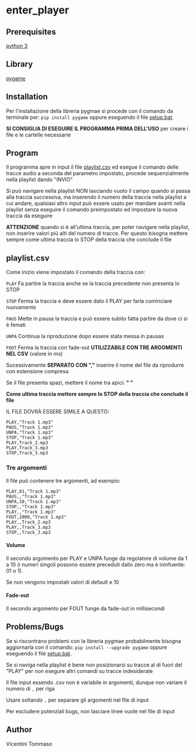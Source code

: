 ﻿# enter_player


## Prerequisites
[python 3](https://www.python.org/downloads/)

## Library
[pygame](https://www.pygame.org/news)

## Installation
Per l'installazione della libreria pygmae si procede con il comando da terminale per: `pip install pygame` oppure eseguendo il file [setup.bat](\etc\setup.bat).

**SI CONSIGLIA DI ESEGUIRE IL PROGRAMMA PRIMA DELL'USO** per creare i file e le cartelle necessarie

## Program
Il programma apre in input il file [playlist.csv](\bin\playlist.csv) ed esegue il comando delle tracce audio a seconda del parametro impostato, procede sequenzialmente nella playlist dando "INVIO"

Si può navigare nella playlist NON lasciando vuoto il campo quando si passa alla traccia successiva, ma inserendo il numero della traccia nella playlist a cui andare, qualsiasi altro input può essere usato per mandare avanti nella playlist senza eseguire il comando preimpostato ed impostare la nuova traccia da eseguire

**ATTENZIONE** quando si è all'ultima traccia, per poter navigare nella playlist, non inserire valori più alti del numero di tracce. Per questo bisogna mettere sempre come ultima traccia lo STOP della traccia che conclude il file

## playlist.csv
Come inizio viene impostato il comando della traccia con:

`PLAY` Fa partire la traccia anche se la traccia precedente non presenta lo STOP

`STOP` Ferma la traccia e deve essere dato il PLAY per farla cominciare nuovamente

`PAUS` Mette in pausa la traccia e può essere subito fatta partire da dove ci si è femati

`UNPA` Continua la riproduzione dopo essere stata messa in pausas

`FOUT` Ferma la traccia con fade-out **UTILIZZABILE CON TRE ARGOMENTI NEL CSV** (valore in ms)

Sucessivamente **SEPARATO CON ","** inserire il nome del file da riprodurre con estensione compresa

Se il file presenta spazi, mettere il nome tra apici: **" "**

**Come ultima traccia mettere sempre lo STOP della traccia che conclude il file**

IL FILE DOVRÀ ESSERE SIMILE A QUESTO:

    PLAY,"Track 1.mp3"
    PAUS,"Track 1.mp3"
    UNPA,"Track 1.mp3"
    STOP,"Track 1.mp3"
    PLAY,Track_2.mp3
    PLAY,Track_3.mp3
    STOP,Track_3.mp3

### Tre argomenti
Il file può contenere tre argomenti, ad esempio:

    PLAY,01,"Track 1.mp3"
    PAUS,,"Track 1.mp3"
    UNPA,10,"Track 1.mp3"
    STOP,,"Track 1.mp3"
    PLAY,,"Track 1.mp3"
    FOUT,2000,"Track 1.mp3"
    PLAY,,Track_2.mp3
    PLAY,,Track_3.mp3
    STOP,,Track_3.mp3

#### Volume
Il secondo argomento per PLAY e UNPA funge da regolatore di volume da 1 a 10 (i numeri singoli possono essere preceduti dallo zero ma è ininfuente: 01 o 1).

Se non vengono impostati valori di default e 10

#### Fade-out
Il secondo argomento per FOUT funge da fade-out in millisecondi

## Problems/Bugs
Se si riscontrano problemi con la libreria pygmae probabilmente bisogna aggiornarla con il comando: `pip install --upgrade pygame` oppure eseguendo il file [setup.bat](\etc\setup.bat).

Se si naviga nella playlist è bene non posizionarsi su tracce al di fuori del "PLAY" per non esegure altri comandi su tracce indesiderate

Il file input essendo .csv non è variabile in argomenti, dunque non variare il numero di `,` per riga

Usare soltando `,` per separare gli argomenti nel flie di input

Per escludere potenziali bugs, non lasciare linee vuote nel file di input


## Author
Vicentini Tommaso

